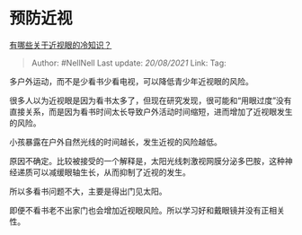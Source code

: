 # 预防近视
[有哪些关于近视眼的冷知识？](https://www.zhihu.com/question/437446126/answer/1681953604)

> Author: #NellNell
> Last update: *20/08/2021*
> Link:
> Tag:

多户外运动，而不是少看书少看电视，可以降低青少年近视眼的风险。

很多人以为近视眼是因为看书太多了，但现在研究发现，很可能和“用眼过度”没有直接关系，而是因为看书时间太长导致户外活动时间缩短，进而增加了近视眼发生的风险。

小孩暴露在户外自然光线的时间越长，发生近视的风险越低。

原因不确定。比较被接受的一个解释是，太阳光线刺激视网膜分泌多巴胺，这种神经递质可以减缓眼轴生长，从而抑制了近视的发生。

所以多看书问题不大，主要是得出门见太阳。

即便不看书老不出家门也会增加近视眼风险。所以学习好和戴眼镜并没有正相关性。
